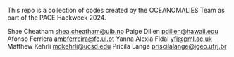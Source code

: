 This repo is a collection of codes created by the OCEANOMALIES Team as part of the PACE Hackweek 2024.

Shae Cheatham shea.cheatham@uib.no
Paige Dillen pdillen@hawaii.edu 
Afonso Ferriera ambferreira@fc.ul.pt
Yanna Alexia Fidai yfi@pml.ac.uk
Matthew Kehrli mdkehrli@ucsd.edu
Pricila Lange priscilalange@igeo.ufrj.br
